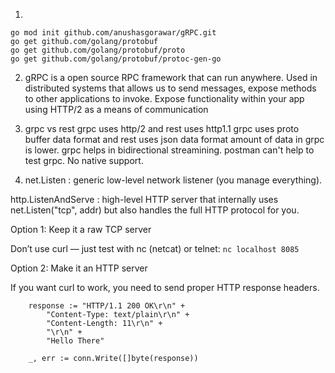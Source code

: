 1. 
```
go mod init github.com/anushasgorawar/gRPC.git 
go get github.com/golang/protobuf
go get github.com/golang/protobuf/proto
go get github.com/golang/protobuf/protoc-gen-go
```

2. gRPC is a open source RPC framework that can run anywhere.
Used in distributed systems that allows us to send messages, expose methods to other applications to invoke.
Expose functionality within your app using HTTP/2 as a means of communication

3. grpc vs rest
grpc uses http/2 and rest uses http1.1
grpc uses proto buffer data format and rest uses json data format
amount of data in grpc is lower.
grpc helps in bidirectional streamining.
postman can't help to test grpc. No native support.

4. net.Listen : generic low-level network listener (you manage everything).

http.ListenAndServe : high-level HTTP server that internally uses net.Listen("tcp", addr) but also handles the full HTTP protocol for you.

Option 1: Keep it a raw TCP server

Don’t use curl — just test with nc (netcat) or telnet:
`nc localhost 8085`

Option 2: Make it an HTTP server

If you want curl to work, you need to send proper HTTP response headers.
```
	response := "HTTP/1.1 200 OK\r\n" +
		"Content-Type: text/plain\r\n" +
		"Content-Length: 11\r\n" +
		"\r\n" +
		"Hello There"

	_, err := conn.Write([]byte(response))
```